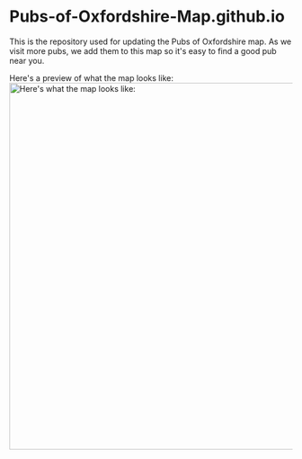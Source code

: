 # Pubs-of-Oxfordshire-Map.github.io
This is the repository used for updating the Pubs of Oxfordshire map. As we visit more pubs, we add them to this map so it's easy to find a good pub near you.


Here's a preview of what the map looks like:
<img width="652" alt="Here's what the map looks like:" src="https://user-images.githubusercontent.com/69570099/95012648-0be6ee00-0686-11eb-9e6b-543543485bb7.png">
